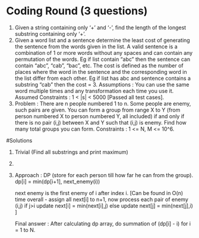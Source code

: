 # Coding Round (3 questions)
1. Given a string containing only ‘+’ and ‘-’, find the length of the longest substring containing only ‘+’.
2. Given a word list and a sentence determine the least cost of generating the sentence from the words given in the list. A valid sentence is a combination of 1 or more words without any spaces and can contain any permutation of the words. Eg if list contain “abc” then the sentence can contain “abc”, “cab”, “bac”, etc. The cost is defined as the number of places where the word in the sentence and the corresponding word in the list differ from each other. Eg if list has abc and sentence contains a substring “cab” then the cost  = 3. Assumptions : You can use the same word multiple times and any transformation each time you use it. Assumed Constraints : 1 < |s| < 5000 [Passed all test cases].
3. Problem : There are n people numbered 1 to n. Some people are enemy, such pairs are given. You can form a group from range X to Y (from person numbered X to person numbered Y, all included) if and only if there is no pair (i,j) between X and Y such that (i,j) is enemy. Find how many total groups you can form. Constraints : 1 <= N, M <= 10^6.

#Solutions
1. Trivial (Find all substrings and print maximum)
2. 
3. Approach : DP (store for each person till how far he can from the group). 
dp[i] = min(dp[i+1], next_enemy(i))

    next enemy is the first enemy of i after index i. [Can be found in O(n) time overall - assign all next[i] to n+1, now process each pair of enemy (i,j) if j>i update next[i] = min(next[i],j) else update next[j] = min(next[j],i) ]

    Final answer : After calculating dp array, do summation of (dp[i] - i) for i = 1 to N.
